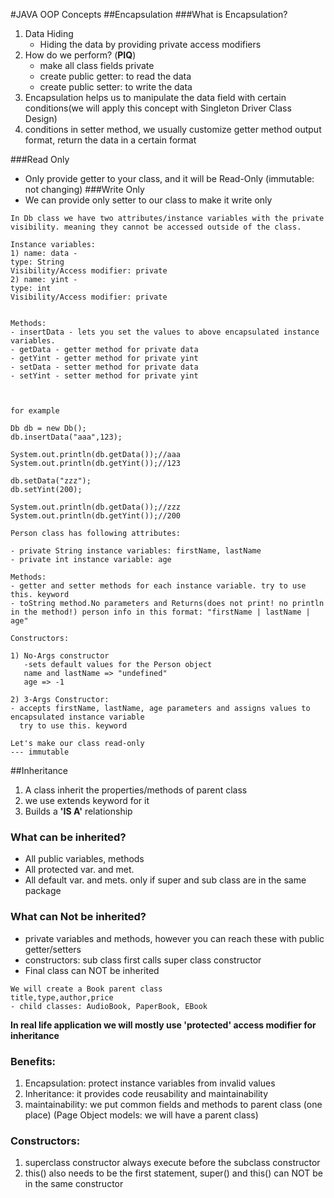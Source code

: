 #JAVA OOP Concepts
##Encapsulation
###What is Encapsulation?
1. Data Hiding
    - Hiding the data by providing private access modifiers
2. How do we perform? (**PIQ**)
   - make all class fields private
   - create public getter: to read the data 
    - create public setter: to write the data
 3. Encapsulation helps us to manipulate the data field with certain conditions(we will apply this concept with Singleton Driver Class Design)   
4. conditions in setter method, we usually customize getter method output format, return the data in a certain format

###Read Only
   - Only provide getter to your class, and it will be Read-Only (immutable: not changing)
###Write Only
   - We can provide only setter to our class to make it write only

```
In Db class we have two attributes/instance variables with the private visibility. meaning they cannot be accessed outside of the class.

Instance variables:
1) name: data -
type: String
Visibility/Access modifier: private
2) name: yint -
type: int
Visibility/Access modifier: private


Methods:
- insertData - lets you set the values to above encapsulated instance variables.
- getData - getter method for private data
- getYint - getter method for private yint
- setData - setter method for private data
- setYint - setter method for private yint



for example

Db db = new Db();
db.insertData("aaa",123);

System.out.println(db.getData());//aaa
System.out.println(db.getYint());//123

db.setData("zzz");
db.setYint(200);

System.out.println(db.getData());//zzz
System.out.println(db.getYint());//200
```
````
Person class has following attributes:

- private String instance variables: firstName, lastName
- private int instance variable: age

Methods:
- getter and setter methods for each instance variable. try to use this. keyword
- toString method.No parameters and Returns(does not print! no println in the method!) person info in this format: "firstName | lastName | age"

Constructors:

1) No-Args constructor
   -sets default values for the Person object
   name and lastName => "undefined"
   age => -1

2) 3-Args Constructor:
- accepts firstName, lastName, age parameters and assigns values to encapsulated instance variable
  try to use this. keyword

Let's make our class read-only
--- immutable
````
##Inheritance
1. A class inherit the properties/methods of parent class
2. we use extends keyword for it
3. Builds a **'IS A'** relationship

### What can be inherited?
- All public variables, methods
- All protected var. and met.
- All default var. and mets. only if super and sub class are in the same package
### What can Not be inherited?
- private variables and methods, however you can reach these with public getter/setters
- constructors: sub class first calls super class constructor
- Final class can NOT be inherited

````
We will create a Book parent class
title,type,author,price
- child classes: AudioBook, PaperBook, EBook

````
**In real life application we will mostly use 'protected' access modifier for inheritance** 

### Benefits:
1. Encapsulation: protect instance variables from invalid values
2. Inheritance: it provides code reusability and maintainability
3. maintainability: we put common fields and methods to parent class (one place)
   (Page Object models: we will have a parent class)
   
### Constructors:
1. superclass constructor always execute before the subclass constructor
2. this() also needs to be the first statement, super() and this() can NOT be in the same constructor